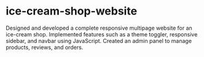 # ice-cream-shop-website
Designed and developed a complete responsive multipage website for an ice-cream shop. Implemented features such as a theme toggler, responsive sidebar, and navbar using JavaScript. Created an admin panel to manage products, reviews, and orders. 
